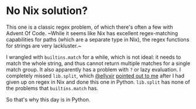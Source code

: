 # No Nix solution?

This one is a classic regex problem, of which there's often a few with Advent Of Code.
~While it seems like Nix has excellent regex-matching capabilities for paths (which are a separate type in Nix), the regex functions for strings are very lackluster.~

I wrangled with `builtins.match` for a while, which is not ideal: it needs to match the whole string, and thus cannot return multiple matches for a single match group. It also apparently has a problem with `?` or lazy evaluation.
I completely missed `lib.split`, which [@ellyxir](https://github.com/ellyxir) [pointed out to me](https://github.com/fhoekstra/advent_of_code_2024/issues/1) after I had given up on regex in Nix and done this one in Python. `lib.split` has none of the problems that `builtins.match` has.

So that's why this day is in Python.
